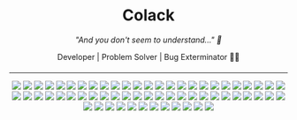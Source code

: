 <div style="text-align: center; margin: 20px 0;">
  <h1>Colack</h1>
  <p><em>"And you don't seem to understand..." 🎵</em></p>
  <p>Developer | Problem Solver | Bug Exterminator 👾🌟</p>
</div>

<hr>

<p align="center">
  <img src="https://img.shields.io/badge/-JavaScript-F7DF1E?style=flat-square&logo=javascript&logoColor=black">
  <img src="https://img.shields.io/badge/-TypeScript-3178C6?style=flat-square&logo=typescript&logoColor=white">
  <img src="https://img.shields.io/badge/-Python-3776AB?style=flat-square&logo=python&logoColor=white">
  <img src="https://img.shields.io/badge/-C-A8B9CC?style=flat-square&logo=c&logoColor=black">
  <img src="https://img.shields.io/badge/-C%2B%2B-00599C?style=flat-square&logo=cplusplus&logoColor=white">
  <img src="https://img.shields.io/badge/-Java-007396?style=flat-square&logo=java&logoColor=white">
  <img src="https://img.shields.io/badge/-Ruby-CC342D?style=flat-square&logo=ruby&logoColor=white">
  <img src="https://img.shields.io/badge/-Go-00ADD8?style=flat-square&logo=go&logoColor=white">
  <img src="https://img.shields.io/badge/-Rust-000000?style=flat-square&logo=rust&logoColor=white">
  <img src="https://img.shields.io/badge/-Kotlin-0095D5?style=flat-square&logo=kotlin&logoColor=white">
  <img src="https://img.shields.io/badge/-Swift-F05138?style=flat-square&logo=swift&logoColor=white">
  <img src="https://img.shields.io/badge/-PHP-777BB4?style=flat-square&logo=php&logoColor=white">
  <img src="https://img.shields.io/badge/-Perl-39457E?style=flat-square&logo=perl&logoColor=white">
  <img src="https://img.shields.io/badge/-Scala-DC322F?style=flat-square&logo=scala&logoColor=white">
  <img src="https://img.shields.io/badge/-Elixir-4B275F?style=flat-square&logo=elixir&logoColor=white">
  <img src="https://img.shields.io/badge/-Haskell-5D4F85?style=flat-square&logo=haskell&logoColor=white">
  <img src="https://img.shields.io/badge/-Lua-2C2D72?style=flat-square&logo=lua&logoColor=white">
  <img src="https://img.shields.io/badge/-R-276DC3?style=flat-square&logo=r&logoColor=white">
  <img src="https://img.shields.io/badge/-Dart-0175C2?style=flat-square&logo=dart&logoColor=white">
  <img src="https://img.shields.io/badge/-Julia-9558B2?style=flat-square&logo=julia&logoColor=white">
  <img src="https://img.shields.io/badge/-Git-F05032?style=flat-square&logo=git&logoColor=white">
  <img src="https://img.shields.io/badge/-GitHub-181717?style=flat-square&logo=github&logoColor=white">
  <img src="https://img.shields.io/badge/-GitLab-FCA121?style=flat-square&logo=gitlab&logoColor=white">
  <img src="https://img.shields.io/badge/-Bitbucket-0052CC?style=flat-square&logo=bitbucket&logoColor=white">
  <img src="https://img.shields.io/badge/-VS%20Code-007ACC?style=flat-square&logo=visualstudiocode&logoColor=white">
  <img src="https://img.shields.io/badge/-IntelliJ%20IDEA-000000?style=flat-square&logo=intellijidea&logoColor=white">
  <img src="https://img.shields.io/badge/-Neovim-57A143?style=flat-square&logo=neovim&logoColor=white">
  <img src="https://img.shields.io/badge/-Sublime%20Text-FF9800?style=flat-square&logo=sublimetext&logoColor=white">
  <img src="https://img.shields.io/badge/-Docker-2496ED?style=flat-square&logo=docker&logoColor=white">
  <img src="https://img.shields.io/badge/-Kubernetes-326CE5?style=flat-square&logo=kubernetes&logoColor=white">
  <img src="https://img.shields.io/badge/-Jenkins-D24939?style=flat-square&logo=jenkins&logoColor=white">
  <img src="https://img.shields.io/badge/-Ansible-EE0000?style=flat-square&logo=ansible&logoColor=white">
  <img src="https://img.shields.io/badge/-Terraform-623CE4?style=flat-square&logo=terraform&logoColor=white">
  <img src="https://img.shields.io/badge/-AWS-232F3E?style=flat-square&logo=amazonaws&logoColor=white">
  <img src="https://img.shields.io/badge/-Azure-0078D4?style=flat-square&logo=microsoftazure&logoColor=white">
  <img src="https://img.shields.io/badge/-Google%20Cloud-4285F4?style=flat-square&logo=googlecloud&logoColor=white">
  <img src="https://img.shields.io/badge/-Node.js-339933?style=flat-square&logo=nodedotjs&logoColor=white">
  <img src="https://img.shields.io/badge/-GraphQL-E10098?style=flat-square&logo=graphql&logoColor=white">
  <img src="https://img.shields.io/badge/-Swagger-85EA2D?style=flat-square&logo=swagger&logoColor=white">
  <img src="https://img.shields.io/badge/-Postman-FF6C37?style=flat-square&logo=postman&logoColor=white">
  <img src="https://img.shields.io/badge/-Insomnia-4000BF?style=flat-square&logo=insomnia&logoColor=white">
  <img src="https://img.shields.io/badge/-Mustache-000000?style=flat-square&logo=mustache&logoColor=white">
  <img src="https://img.shields.io/badge/-Sass-CC6699?style=flat-square&logo=sass&logoColor=white">
  <img src="https://img.shields.io/badge/-React.js-61DAFB?style=flat-square&logo=react&logoColor=black">
  <img src="https://img.shields.io/badge/-Angular-DD0031?style=flat-square&logo=angular&logoColor=white">
  <img src="https://img.shields.io/badge/-Jest-15C213?style=flat-square&logo=jest&logoColor=white">
  <img src="https://img.shields.io/badge/-Cypress-17202C?style=flat-square&logo=cypress&logoColor=white">
  <img src="https://img.shields.io/badge/-Mocha-8D6748?style=flat-square&logo=mocha&logoColor=white">
  <img src="https://img.shields.io/badge/-Chai-A30701?style=flat-square&logo=chai&logoColor=white">
  <img src="https://img.shields.io/badge/-Selenium-43B02A?style=flat-square&logo=selenium&logoColor=white">
  <img src="https://img.shields.io/badge/-MongoDB-47A248?style=flat-square&logo=mongodb&logoColor=white">
  <img src="https://img.shields.io/badge/-Redis-DC382D?style=flat-square&logo=redis&logoColor=white">
  <img src="https://img.shields.io/badge/-MySQL-4479A1?style=flat-square&logo=mysql&logoColor=white">
  <img src="https://img.shields.io/badge/-SQLite-003B57?style=flat-square&logo=sqlite&logoColor=white">
  <img src="https://img.shields.io/badge/-Oracle-F80000?style=flat-square&logo=oracle&logoColor=white">
  <img src="https://img.shields.io/badge/-Firebase-FFCA28?style=flat-square&logo=firebase&logoColor=black">
  <img src="https://img.shields.io/badge/-Debian-A81D33?style=flat-square&logo=debian&logoColor=white">
  <img src="https://img.shields.io/badge/-Arch%20Linux-1793D1?style=flat-square&logo=archlinux&logoColor=white">
  <img src="https://img.shields.io/badge/-Garuda%20Linux-00B1D1?style=flat-square&logo=garudalinux&logoColor=white">
  <img src="https://img.shields.io/badge/-Fedora-294172?style=flat-square&logo=fedora&logoColor=white">
  <img src="https://img.shields.io/badge/-Ubuntu-E95420?style=flat-square&logo=ubuntu&logoColor=white">
  <img src="https://img.shields.io/badge/-Kali%20Linux-557C94?style=flat-square&logo=kalilinux&logoColor=white">
</p>
